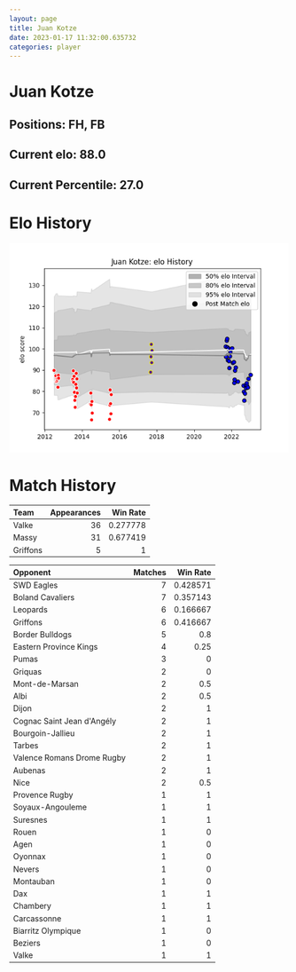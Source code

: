 ```yaml
---  
layout: page  
title: Juan Kotze  
date: 2023-01-17 11:32:00.635732  
categories: player  
---
```

# Juan Kotze

## Positions: FH, FB

## Current elo: 88.0

## Current Percentile: 27.0

# Elo History


![elo history](history_JuanKotze.png)
# Match History


| Team     |   Appearances |   Win Rate |
|:---------|--------------:|-----------:|
| Valke    |            36 |   0.277778 |
| Massy    |            31 |   0.677419 |
| Griffons |             5 |   1        |

| Opponent                   |   Matches |   Win Rate |
|:---------------------------|----------:|-----------:|
| SWD Eagles                 |         7 |   0.428571 |
| Boland Cavaliers           |         7 |   0.357143 |
| Leopards                   |         6 |   0.166667 |
| Griffons                   |         6 |   0.416667 |
| Border Bulldogs            |         5 |   0.8      |
| Eastern Province Kings     |         4 |   0.25     |
| Pumas                      |         3 |   0        |
| Griquas                    |         2 |   0        |
| Mont-de-Marsan             |         2 |   0.5      |
| Albi                       |         2 |   0.5      |
| Dijon                      |         2 |   1        |
| Cognac Saint Jean d'Angély |         2 |   1        |
| Bourgoin-Jallieu           |         2 |   1        |
| Tarbes                     |         2 |   1        |
| Valence Romans Drome Rugby |         2 |   1        |
| Aubenas                    |         2 |   1        |
| Nice                       |         2 |   0.5      |
| Provence Rugby             |         1 |   1        |
| Soyaux-Angouleme           |         1 |   1        |
| Suresnes                   |         1 |   1        |
| Rouen                      |         1 |   0        |
| Agen                       |         1 |   0        |
| Oyonnax                    |         1 |   0        |
| Nevers                     |         1 |   0        |
| Montauban                  |         1 |   0        |
| Dax                        |         1 |   1        |
| Chambery                   |         1 |   1        |
| Carcassonne                |         1 |   1        |
| Biarritz Olympique         |         1 |   0        |
| Beziers                    |         1 |   0        |
| Valke                      |         1 |   1        |